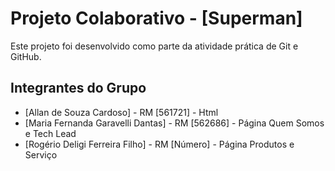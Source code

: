 # Projeto Colaborativo - [Superman]
Este projeto foi desenvolvido como parte da atividade prática de Git e GitHub.
## Integrantes do Grupo
- [Allan de Souza Cardoso] - RM [561721] - Html
- [Maria Fernanda Garavelli Dantas] - RM [562686] - Página Quem Somos e Tech Lead
- [Rogério Deligi Ferreira Filho] - RM [Número] - Página Produtos e Serviço
